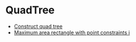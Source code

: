 
# <a id="quadtree">QuadTree</a>
* [Construct quad tree](../Solutions/C/construct-quad-tree)
* [Maximum area rectangle with point constraints i](../Solutions/M/maximum-area-rectangle-with-point-constraints-i)
